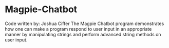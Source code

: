 # Magpie-Chatbot

Code written by: Joshua Ciffer
The Magpie Chatbot program demonstrates how one can make a program respond to user input in an appropriate manner by manipulating strings and 
perform advanced string methods on user input.
